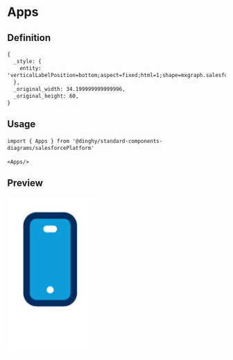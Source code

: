 # Apps

## Definition

```
{
  _style: { 
    entity: 'verticalLabelPosition=bottom;aspect=fixed;html=1;shape=mxgraph.salesforce.apps;',
  },
  _original_width: 34.199999999999996,
  _original_height: 60,
}
```

## Usage

```
import { Apps } from '@dinghy/standard-components-diagrams/salesforcePlatform'

<Apps/>
```

## Preview

<img src="./apps.png" width="200"/>
